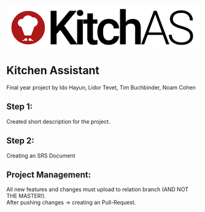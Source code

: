 ![header image](https://github.com/eidoil32/Kitchen-Assistant/blob/master/documents/images/Logo.png)
# Kitchen Assistant
Final year project by Ido Hayun, Lidor Tevet, Tim Buchbinder, Noam Cohen

## Step 1:
Created short description for the project.

## Step 2:
Creating an SRS Document

## Project Management:
All new features and changes must upload to relation branch (AND NOT THE MASTER!).  
After pushing changes -> creating an Pull-Request.
